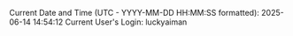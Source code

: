 Current Date and Time (UTC - YYYY-MM-DD HH:MM:SS formatted): 2025-06-14 14:54:12
Current User's Login: luckyaiman
